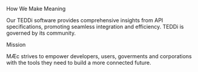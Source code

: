   How We Make Meaning

Our TEDDi software provides comprehensive insights from API specifications, promoting seamless integration and efficiency. TEDDi is governed by its community. 


 Mission

MÆc strives to empower developers, users, goverments and corporations with the tools they need to build a more connected future.


